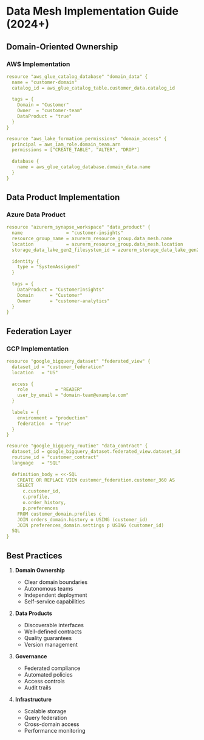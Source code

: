 # Data Mesh Implementation Guide (2024+)

## Domain-Oriented Ownership

### AWS Implementation
```yaml
resource "aws_glue_catalog_database" "domain_data" {
  name = "customer-domain"
  catalog_id = aws_glue_catalog_table.customer_data.catalog_id
  
  tags = {
    Domain = "Customer"
    Owner  = "customer-team"
    DataProduct = "true"
  }
}

resource "aws_lake_formation_permissions" "domain_access" {
  principal = aws_iam_role.domain_team.arn
  permissions = ["CREATE_TABLE", "ALTER", "DROP"]
  
  database {
    name = aws_glue_catalog_database.domain_data.name
  }
}
```

## Data Product Implementation

### Azure Data Product
```yaml
resource "azurerm_synapse_workspace" "data_product" {
  name                = "customer-insights"
  resource_group_name = azurerm_resource_group.data_mesh.name
  location            = azurerm_resource_group.data_mesh.location
  storage_data_lake_gen2_filesystem_id = azurerm_storage_data_lake_gen2_filesystem.data_mesh.id
  
  identity {
    type = "SystemAssigned"
  }
  
  tags = {
    DataProduct = "CustomerInsights"
    Domain      = "Customer"
    Owner       = "customer-analytics"
  }
}
```

## Federation Layer

### GCP Implementation
```yaml
resource "google_bigquery_dataset" "federated_view" {
  dataset_id = "customer_federation"
  location   = "US"
  
  access {
    role          = "READER"
    user_by_email = "domain-team@example.com"
  }
  
  labels = {
    environment = "production"
    federation  = "true"
  }
}

resource "google_bigquery_routine" "data_contract" {
  dataset_id = google_bigquery_dataset.federated_view.dataset_id
  routine_id = "customer_contract"
  language   = "SQL"
  
  definition_body = <<-SQL
    CREATE OR REPLACE VIEW customer_federation.customer_360 AS
    SELECT 
      c.customer_id,
      c.profile,
      o.order_history,
      p.preferences
    FROM customer_domain.profiles c
    JOIN orders_domain.history o USING (customer_id)
    JOIN preferences_domain.settings p USING (customer_id)
  SQL
}
```

## Best Practices

1. **Domain Ownership**
   - Clear domain boundaries
   - Autonomous teams
   - Independent deployment
   - Self-service capabilities

2. **Data Products**
   - Discoverable interfaces
   - Well-defined contracts
   - Quality guarantees
   - Version management

3. **Governance**
   - Federated compliance
   - Automated policies
   - Access controls
   - Audit trails

4. **Infrastructure**
   - Scalable storage
   - Query federation
   - Cross-domain access
   - Performance monitoring